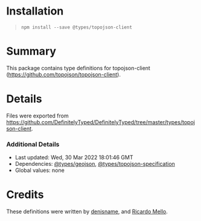 # Installation
> `npm install --save @types/topojson-client`

# Summary
This package contains type definitions for topojson-client (https://github.com/topojson/topojson-client).

# Details
Files were exported from https://github.com/DefinitelyTyped/DefinitelyTyped/tree/master/types/topojson-client.

### Additional Details
 * Last updated: Wed, 30 Mar 2022 18:01:46 GMT
 * Dependencies: [@types/geojson](https://npmjs.com/package/@types/geojson), [@types/topojson-specification](https://npmjs.com/package/@types/topojson-specification)
 * Global values: none

# Credits
These definitions were written by [denisname](https://github.com/denisname), and [Ricardo Mello](https://github.com/ricmello).
